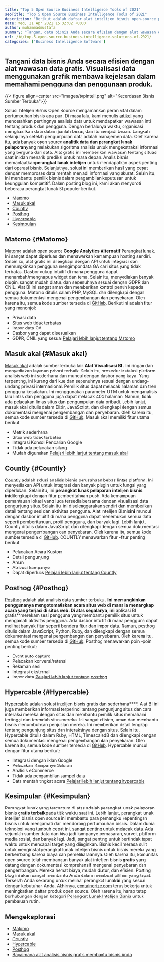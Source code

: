 ```yaml
---
title: "Top 5 Open Source Business Intelligence Tools of 2021" 
seoTitle: "Top 5 Open Source Business Intelligence Tools of 2021" 
description: "Berikut adalah daftar alat intelijen bisnis open-source populer dengan fitur dan dokumentasi yang kaya. Ini adalah matomo, masuk akal, dihitung, dan banyak lagi." 
date: Wed, 21 Apr 2021 15:32:02 +0000
author: muhammadmustafa
summary: "Tangani data bisnis Anda secara efisien dengan alat wawasan data gratis. Visualisasi data menggunakan grafik membawa kejelasan dalam memahami pengguna dan penggunaan produk." 
url: /id/top-5-open-source-business-intelligence-solutions-of-2021/
categories: ['Business Intelligence Software']
---
```


## Tangani data bisnis Anda secara efisien dengan alat wawasan data gratis. Visualisasi data menggunakan grafik membawa kejelasan dalam memahami pengguna dan penggunaan produk.

{{< figure align=center src="images/topinteli.png" alt="Kecerdasan Bisnis Sumber Terbuka">}}

Solusi Intelijen Bisnis Open Source mengamankan peran vital dalam pertumbuhan bisnis apa pun. Di masa lalu, kami menulis [artikel][1] yang mencerahkan pentingnya analisis data untuk mendapatkan wawasan inti tentang produk dan pengguna. Dengan berlalunya waktu, organisasi menghasilkan data dalam jumlah besar, dan itu menjadi beban. Langkah selanjutnya setelah pengumpulan data adalah manajemen data. Oleh karena itu, ada banyak open source **analitik data dan perangkat lunak pelaporan**yang melakukan algoritma analisis untuk mengekstraksi informasi yang berguna dari data. Alat gratis ini memberikan wawasan tentang situasi saat ini dan menarik prediksi untuk masa depan. Analis bisnis memanfaatkan**perangkat lunak intelijen** untuk mendapatkan aspek penting dari operasi bisnis. Selanjutnya, solusi ini memberikan hasil yang cepat dengan memproses data mentah menjadi informasi yang akurat. Selain itu, ini membantu pemilik bisnis dalam pengambilan keputusan untuk keunggulan kompetitif. Dalam posting blog ini, kami akan menyoroti beberapa perangkat lunak BI populer berikut.
  * [Matomo][2]
  * [Masuk akal][3]
  * [Countly][4]
  * [Posthog][5]
  * [Hypercable][6]
  * [Kesimpulan][7]

## Matomo {#Matomo}

[Matomo][8] adalah open source **Google Analytics Alternatif** Perangkat lunak. Ini sangat dapat diperluas dan menawarkan kemampuan hosting sendiri. Selain itu, alat gratis ini dilengkapi dengan API untuk integrasi dan memungkinkan pengguna mengimpor data GA dari situs yang tidak terbatas. Dasbor cukup intuitif di mana pengguna dapat menambah/menghapus widget dan tema. Selain itu, menyediakan banyak plugin, sangat mudah diatur, dan sepenuhnya sesuai dengan GDPR dan CNIL. Alat BI ini sangat aman dan memberikan kontrol penuh kepada pengguna. Matomo ditulis dalam PHP, MySQL dan dilengkapi dengan semua dokumentasi mengenai pengembangan dan penyebaran. Oleh karena itu, semua kode sumber tersedia di [GitHub][9].
Berikut ini adalah fitur yang menonjol:
  * Privasi data
  * Situs web tidak terbatas
  * Impor data GA
  * Dasbor yang dapat disesuaikan
  * GDPR, CNIL yang sesuai
[Pelajari lebih lanjut tentang Matomo][10]

## Masuk akal {#Masuk akal}

[Masuk akal][11] adalah sumber terbuka lain **Alat Visualisasi BI** . Ini ringan dan menyediakan layanan privasi terbaik. Selain itu, prosedur instalasi platform analisis web ini sederhana dan muncul dengan dasbor yang kaya. Yang terpenting, ini kurang dari kue dan sepenuhnya sesuai dengan undang-undang privasi internasional. Pemilik situs dapat melacak halaman dan tren pengguna kesalahan. Ini menggunakan parameter UTM untuk menganalisis lalu lintas dan pengguna juga dapat melacak 404 halaman. Namun, tidak ada pelacakan lintas situs dan pengumpulan data pribadi. Lebih lanjut, masuk akal ditulis dalam Elixir, JavaScript, dan dilengkapi dengan semua dokumentasi mengenai pengembangan dan penyebaran. Oleh karena itu, semua kode sumber tersedia di [GitHub][12].
Masuk akal memiliki fitur utama berikut:
  * Metrik sederhana
  * Situs web tidak terbatas
  * Integrasi Konsol Pencarian Google
  * Tidak ada pelacakan silang
  * Mudah digunakan
[Pelajari lebih lanjut tentang masuk akal][13]

## Countly {#Countly}

[Countly][14] adalah solusi analisis bisnis perusahaan bebas lintas platform. Ini menyediakan API untuk integrasi dan banyak plugin untuk fungsi yang diperlukan. Selain itu, ini **perangkat lunak pelaporan intelijen bisnis ini**dilengkapi dengan fitur pemberitahuan push. Ada kemampuan pemantauan lokasi yang juga tersedia bersama dengan visualisasi data pengunjung situs. Selain itu, ini diselenggarakan sendiri dan memberikan detail tentang sesi dan aktivitas pengguna. Alat Intelijen Bisnis**ini** muncul dengan dasbor intuitif di mana pengguna dapat menemukan semua data seperti pemberitahuan, profil pengguna, dan banyak lagi. Lebih lanjut, Countly ditulis dalam JavaScript dan dilengkapi dengan semua dokumentasi mengenai pengembangan dan penyebaran. Oleh karena itu, semua kode sumber tersedia di [GitHub][15].
COUNTLY menawarkan fitur -fitur penting berikut:
  * Pelacakan Acara Kustom
  * Detail pengunjung
  * Aman
  * Atribusi kampanye
  * Dapat diperluas
[Pelajari lebih lanjut tentang Countly][16]

## Posthog {#Posthog}

[Posthog][17] adalah alat analisis data sumber terbuka **. Ini memungkinkan penggunanya mengotomatiskan acara situs web di mana ia menangkap acara yang terjadi di situs web. Di atas segalanya, ini** aplikasi BI gratis**merekam sesi pengguna yang membantu pemilik situs untuk mengamati aktivitas pengguna. Ada dasbor intuitif di mana pengguna dapat melihat banyak fitur seperti bendera fitur dan impor data. Namun, posthog ditulis dalam JavaScript, Python, Ruby, dan dilengkapi dengan semua dokumentasi mengenai pengembangan dan penyebaran. Oleh karena itu, semua kode sumber tersedia di [GitHub][18].
Posthog menawarkan poin -poin penting berikut:
  * Event auto capture
  * Pelacakan konversi/retensi
  * Rekaman sesi
  * Integrasi eksternal
  * Impor data
[Pelajari lebih lanjut tentang posthog][19]

## Hypercable {#Hypercable}

[Hypercable][20] adalah solusi intelijen bisnis gratis dan sederhana****. Alat BI ini juga memberikan informasi terperinci tentang pengunjung situs dan cara interaksi mereka dengan situs dan membantu pemilik situs memahami tertinggi dan terendah situs mereka. Ini sangat efisien, aman dan membantu bisnis menumbuhkan penjualan mereka. Ini memberikan detail lengkap tentang pengunjung situs dan interaksinya dengan situs. Selain itu, Hypercable ditulis dalam Ruby, HTML, TimescaledB dan dilengkapi dengan semua dokumentasi mengenai pengembangan dan penyebaran. Oleh karena itu, semua kode sumber tersedia di [GitHub][21].
Hypercable muncul dengan fitur utama berikut:
  * Integrasi dengan iklan Google
  * Pelacakan Kampanye Saluran
  * Analisis eCommerce
  * Tidak ada pengambilan sampel data
  * Data mentah tingkat acara
[Pelajari lebih lanjut tentang hypercable][20]

## Kesimpulan {#Kesimpulan}

Perangkat lunak yang tercantum di atas adalah perangkat lunak pelaporan bisnis **gratis terbaik**pada titik waktu saat ini. Lebih lanjut, perangkat lunak intelijen bisnis open source ini membantu para pemangku kepentingan bisnis untuk mengamati dan mendorong pertumbuhan bisnis. Dalam dunia teknologi yang tumbuh cepat ini, sangat penting untuk melacak data. Ada sejumlah sumber data dan bisa jadi kampanye pemasaran, survei, platform media sosial, dan banyak lagi. Jadi, sangat penting untuk bertindak tepat waktu untuk mencapai target yang diinginkan. Bisnis kecil merasa sulit untuk menginstal perangkat lunak intelijen bisnis untuk bisnis mereka yang berkembang karena biaya dan pemeliharaannya. Oleh karena itu, komunitas open source telah membangun banyak alat intelijen bisnis **gratis** yang datang dengan dokumentasi komprehensif mengenai penyebaran dan pengembangan. Mereka hemat biaya, mudah diatur, dan efisien. Posting blog ini akan sangat membantu Anda dalam membuat pilihan yang tepat. Terserah Anda sekarang untuk melihat perangkat lunak**bi** yang sesuai dengan kebutuhan Anda.
Akhirnya, [containerize.com][22] terus bekerja untuk meningkatkan daftar produk open source. Oleh karena itu, harap tetap berhubungan dengan kategori [Perangkat Lunak Intelijen Bisnis][23] untuk pembaruan rutin.

## Mengeksplorasi
  * [Matomo][8]
  * [Masuk akal][11]
  * [Countly][14]
  * [Hypercable][20]
  * [Posthog][17]
  * [Bagaimana alat analisis bisnis gratis membantu bisnis Anda][24]



[1]: https://blog.containerize.com/category/business-intelligence-software/
[2]: #Matomo
[3]: #Plausible
[4]: #Countly
[5]: #Posthog
[6]: #HyperCable
[7]: #Conclusion
[8]: https://products.containerize.com/business-intelligence/matomo
[9]: https://github.com/matomo-org/matomo
[10]: https://matomo.org/
[11]: https://products.containerize.com/business-intelligence/plausible
[12]: https://github.com/plausible/analytics
[13]: https://plausible.io/
[14]: https://products.containerize.com/business-intelligence/countly
[15]: https://github.com/countly/countly-server
[16]: https://count.ly/
[17]: https://products.containerize.com/business-intelligence/posthog
[18]: https://github.com/PostHog/posthog
[19]: https://posthog.com/
[20]: https://products.containerize.com/business-intelligence/hypercable
[21]: https://github.com/HyperCable/hypercable
[22]: https://www.containerize.com/
[23]: https://products.containerize.com/business-intelligence/
[24]: https://blog.containerize.com/2021/03/12/how-free-business-analytics-tools-assist-your-business/
